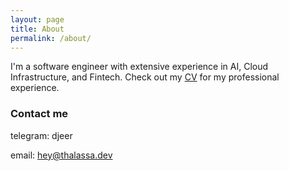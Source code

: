 ```yaml
---
layout: page
title: About
permalink: /about/
---
```


I'm a software engineer with extensive experience in AI, Cloud Infrastructure, and Fintech. Check out my [CV](/cv/) for my professional experience.

### Contact me

telegram: djeer

email: [hey@thalassa.dev](mailto:hey@thalassa.dev)
